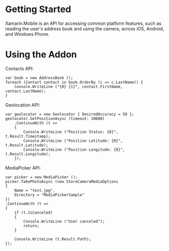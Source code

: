 # Getting Started

Xamarin.Mobile is an API for accessing common platform features, such as
reading the user's address book and using the camera, across iOS,
Android, and Windows Phone.

Using the Addon
================

Contacts API:

	var book = new AddressBook ();
	foreach (Contact contact in book.OrderBy (c => c.LastName)) {
		Console.WriteLine ("{0} {1}", contact.FirstName, contact.LastName);
	}

Geolocation API:

	var geolocator = new Geolocator { DesiredAccuracy = 50 };
	geolocator.GetPositionAsync (timeout: 10000)
		.ContinueWith (t =>
		{
			Console.WriteLine ("Position Status: {0}", t.Result.Timestamp);
			Console.WriteLine ("Position Latitude: {0}", t.Result.Latitude);
			Console.WriteLine ("Position Longitude: {0}", t.Result.Longitude);
		});

MediaPicker API:

	var picker = new MediaPicker ();
	picker.TakePhotoAsync (new StoreCameraMediaOptions
	{
		Name = "test.jpg",
		Directory = "MediaPickerSample"
	})
	.ContinueWith (t =>
	{
		if (t.IsCanceled)
		{
			Console.WriteLine ("User canceled");
			return;
		}

		Console.WriteLine (t.Result.Path);
	});
